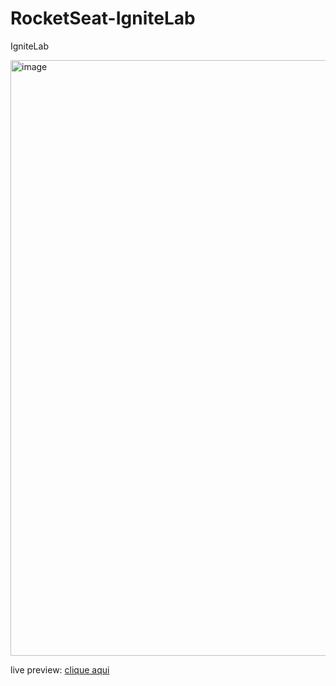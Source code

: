 # RocketSeat-IgniteLab
IgniteLab

<img width="953" alt="image" src="https://user-images.githubusercontent.com/83790783/182045465-32ee2c59-c0bb-4270-8add-2ea8e5ed46d7.png">


live preview: [clique aqui](https://rocket-seat-ignite-lh876dtjq-vazjuliana.vercel.app/)

